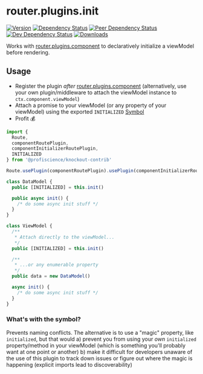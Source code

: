 # router.plugins.init

[![Version][npm-version-shield]][npm]
[![Dependency Status][david-dm-shield]][david-dm]
[![Peer Dependency Status][david-dm-peer-shield]][david-dm-peer]
[![Dev Dependency Status][david-dm-dev-shield]][david-dm-dev]
[![Downloads][npm-stats-shield]][npm-stats]

[david-dm]: https://david-dm.org/Profiscience/knockout-contrib?path=packages/router.plugins.init
[david-dm-shield]: https://david-dm.org/Profiscience/knockout-contrib/status.svg?path=packages/router.plugins.init
[david-dm-peer]: https://david-dm.org/Profiscience/knockout-contrib?path=packages/router.plugins.init&type=peer
[david-dm-peer-shield]: https://david-dm.org/Profiscience/knockout-contrib/peer-status.svg?path=packages/router.plugins.init
[david-dm-dev]: https://david-dm.org/Profiscience/knockout-contrib?path=packages/router.plugins.init&type=dev
[david-dm-dev-shield]: https://david-dm.org/Profiscience/knockout-contrib/dev-status.svg?path=packages/router.plugins.init
[npm]: https://www.npmjs.com/package/@profiscience/knockout-contrib-router-plugins-init
[npm-version-shield]: https://img.shields.io/npm/v/@profiscience/knockout-contrib-router-plugins-init.svg
[npm-stats]: http://npm-stat.com/charts.html?package=@profiscience/knockout-contrib-router-plugins-init&author=&from=&to=
[npm-stats-shield]: https://img.shields.io/npm/dt/@profiscience/knockout-contrib-router-plugins-init.svg?maxAge=2592000

Works with [router.plugins.component](../router.plugins.component) to declaratively initialize a viewModel before rendering.

## Usage

- Register the plugin _after_ [router.plugins.component](../router.plugins.component) (alternatively, use your own plugin/middleware to attach the viewModel instance to `ctx.component.viewModel`)
- Attach a promise to your viewModel (or any property of your viewModel) using the exported `INITIALIZED` [Symbol](https://developer.mozilla.org/en-US/docs/Web/JavaScript/Reference/Global_Objects/Symbol)
- Profit :moneybag:

```typescript
import {
  Route,
  componentRoutePlugin,
  componentInitializerRoutePlugin,
  INITIALIZED
} from '@profiscience/knockout-contrib'

Route.usePlugin(componentRoutePlugin).usePlugin(componentInitializerRoutePlugin) // **MUST** come after component plugin

class DataModel {
  public [INITIALIZED] = this.init()

  public async init() {
    /* do some async init stuff */
  }
}

class ViewModel {
  /**
   * Attach directly to the viewModel...
   */
  public [INITIALIZED] = this.init()

  /**
   * ...or any enumerable property
   */
  public data = new DataModel()

  async init() {
    /* do some async init stuff */
  }
}
```

### What's with the symbol?

Prevents naming conflicts. The alternative is to use a "magic" property, like `initialized`, but that would
a) prevent you from using your _own_ `initialized` property/method in your viewModel (which is something you'll probably want at one point or another)
b) make it difficult for developers unaware of the use of this plugin to track down issues or figure out where the magic is happening (explicit imports lead to discoverability)
